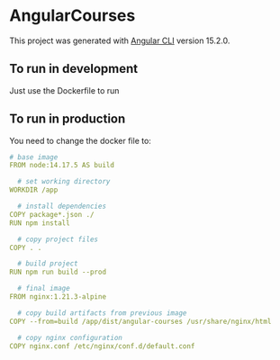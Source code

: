# AngularCourses

This project was generated with [Angular CLI](https://github.com/angular/angular-cli) version 15.2.0.

## To run in development

Just use the Dockerfile to run

## To run in production

You need to change the docker file to:

```yml
# base image
FROM node:14.17.5 AS build

  # set working directory
WORKDIR /app

  # install dependencies
COPY package*.json ./
RUN npm install

  # copy project files
COPY . .

  # build project
RUN npm run build --prod

  # final image
FROM nginx:1.21.3-alpine

  # copy build artifacts from previous image
COPY --from=build /app/dist/angular-courses /usr/share/nginx/html

  # copy nginx configuration
COPY nginx.conf /etc/nginx/conf.d/default.conf
```
